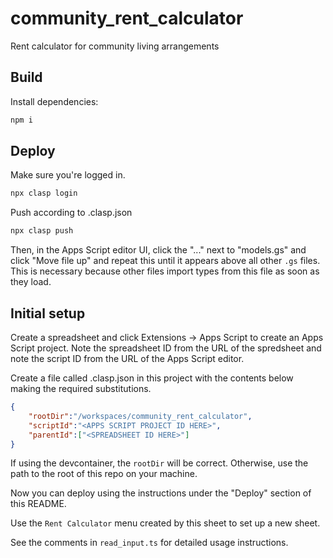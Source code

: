 # community_rent_calculator
Rent calculator for community living arrangements

## Build

Install dependencies:

```bash
npm i
```

## Deploy

Make sure you're logged in.

```bash
npx clasp login
```

Push according to .clasp.json

```bash
npx clasp push
```

Then, in the Apps Script editor UI, click the "..." next to "models.gs" and
click "Move file up" and repeat this until it appears above all other `.gs`
files. This is necessary because other files import types from this file as
soon as they load.

## Initial setup

Create a spreadsheet and click Extensions -> Apps Script to create an
Apps Script project. Note the spreadsheet ID from the URL of the spredsheet
and note the script ID from the URL of the Apps Script editor.

Create a file called .clasp.json in this project with the contents below making
the required substitutions.

```json
{
    "rootDir":"/workspaces/community_rent_calculator",
    "scriptId":"<APPS SCRIPT PROJECT ID HERE>",
    "parentId":["<SPREADSHEET ID HERE>"]
}
```

If using the devcontainer, the `rootDir` will be correct. Otherwise, use
the path to the root of this repo on your machine.

Now you can deploy using the instructions under the "Deploy" section of this
README.

Use the `Rent Calculator` menu created by this sheet to set up a new sheet.

See the comments in `read_input.ts` for detailed usage instructions.
